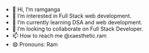 - 👋 Hi, I’m ramganga
- 👀 I’m interested in Full Stack web development.
- 🌱 I’m currently learning DSA and web development.
- 💞️ I’m looking to collaborate on Full Stack Developer.
- 📫 How to reach me @xaesthetic.ram
- 😄 Pronouns: Ram


<!---
ramganga911/ramganga911 is a ✨ special ✨ repository because its `README.md` (this file) appears on your GitHub profile.
You can click the Preview link to take a look at your changes.
--->
